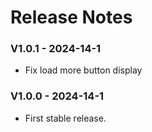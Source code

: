 # Release Notes

### V1.0.1 - 2024-14-1

- Fix load more button display

### V1.0.0 - 2024-14-1

- First stable release.
